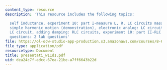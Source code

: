 ```yaml
---
content_type: resource
description: 'This resource includes the following topics:

  self inductance, experiment 10: part I-measure L, R, LC circuits mass on a spring:
  simple harmonic motion (demonstration), electronic analog: LC circuits, prs questions:
  LC circuit, adding damping: RLC circuits, experiment 10: part II-RLC circuit, prs
  questions: 2 lab questions'
file: https://ol-ocw-studio-app-production.s3.amazonaws.com/courses/8-02t-electricity-and-magnetism-spring-2005/dea24c7fadcc67ea21bea7ff6643b22d_presentati_w11d1.pdf
file_type: application/pdf
resourcetype: Document
title: presentati_w11d1.pdf
uid: dea24c7f-adcc-67ea-21be-a7ff6643b22d
---
```

